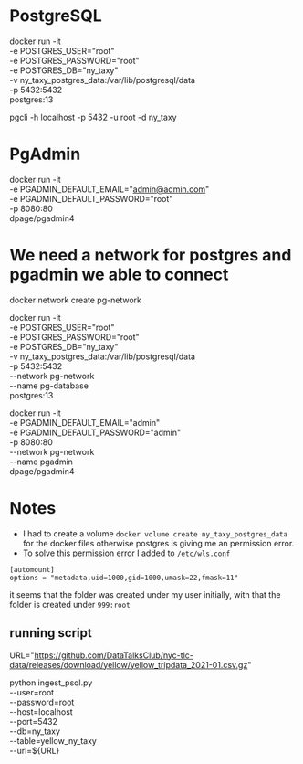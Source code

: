 # PostgreSQL
docker run -it \
-e POSTGRES_USER="root" \
-e POSTGRES_PASSWORD="root" \
-e POSTGRES_DB="ny_taxy" \
-v ny_taxy_postgres_data:/var/lib/postgresql/data \
-p 5432:5432 \
postgres:13


pgcli -h localhost -p 5432 -u root -d ny_taxy


# PgAdmin
docker run -it \
  -e PGADMIN_DEFAULT_EMAIL="admin@admin.com" \
  -e PGADMIN_DEFAULT_PASSWORD="root" \
  -p 8080:80 \
  dpage/pgadmin4

# We need a network for postgres and pgadmin we able to connect

docker network create pg-network

docker run -it \
-e POSTGRES_USER="root" \
-e POSTGRES_PASSWORD="root" \
-e POSTGRES_DB="ny_taxy" \
-v ny_taxy_postgres_data:/var/lib/postgresql/data \
-p 5432:5432 \
--network pg-network \
--name pg-database \
postgres:13

docker run -it \
  -e PGADMIN_DEFAULT_EMAIL="admin" \
  -e PGADMIN_DEFAULT_PASSWORD="admin" \
  -p 8080:80 \
  --network pg-network \
  --name pgadmin \
  dpage/pgadmin4




  # Notes

  - I had to create a volume `docker volume create ny_taxy_postgres_data` for the docker files otherwise postgres is giving me an permission error.
  - To solve this permission error I added to `/etc/wls.conf`
  ```
  [automount]
  options = "metadata,uid=1000,gid=1000,umask=22,fmask=11"
  ```
  it seems that the folder was created under my user initially, with that the folder is created under `999:root`


  ## running script

URL="https://github.com/DataTalksClub/nyc-tlc-data/releases/download/yellow/yellow_tripdata_2021-01.csv.gz"

python ingest_psql.py \
  --user=root \
  --password=root \
  --host=localhost \
  --port=5432 \
  --db=ny_taxy \
  --table=yellow_ny_taxy \
  --url=${URL}